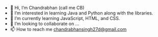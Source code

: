 - 👋 Hi, I’m Chandrabhan (call me CB)
- 👀 I’m interested in learning Java and Python along with the libraries.
- 🌱 I’m currently learning JavaScript, HTML, and CSS.
- 💞️ I’m looking to collaborate on ...
- 📫 How to reach me chandrabhansingh27d@gmail.com

<!---
Chandra27D/Chandra27D is a ✨ special ✨ repository because its `README.md` (this file) appears on your GitHub profile.
You can click the Preview link to take a look at your changes.
--->

